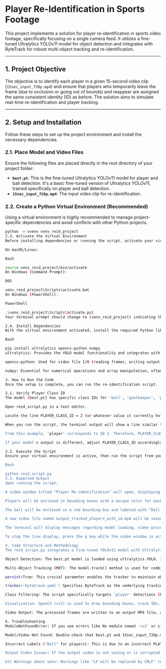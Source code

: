 

# Player Re-Identification in Sports Footage

This project implements a solution for player re-identification in sports video footage, specifically focusing on a single camera feed. It utilizes a fine-tuned Ultralytics YOLOv11 model for object detection and integrates with ByteTrack for robust multi-object tracking and re-identification.

---

## 1. Project Objective

The objective is to identify each player in a given 15-second video clip (`15sec_input_720p.mp4`) and ensure that players who temporarily leave the frame (due to occlusion or going out of bounds) and reappear are assigned the same consistent identity (ID) as before. The solution aims to simulate real-time re-identification and player tracking.

---

## 2. Setup and Installation

Follow these steps to set up the project environment and install the necessary dependencies.

### 2.1. Place Model and Video Files

Ensure the following files are placed directly in the root directory of your project folder:

* **`best.pt`**: This is the fine-tuned Ultralytics YOLOv11 model for player and ball detection. It's a basic fine-tuned version of Ultralytics YOLOv11, trained specifically on player and ball detection.
* **`15sec_input_720p.mp4`**: The input video clip for re-identification.

### 2.2. Create a Python Virtual Environment (Recommended)

Using a virtual environment is highly recommended to manage project-specific dependencies and avoid conflicts with other Python projects.

```bash
python -m vvenv venv_reid_project
2.3. Activate the Virtual Environment
Before installing dependencies or running the script, activate your virtual environment:

On macOS/Linux:

Bash

source venv_reid_project/bin/activate
On Windows (Command Prompt):

DOS

venv_reid_project\Scripts\activate.bat
On Windows (PowerShell):

PowerShell

.\venv_reid_project\Scripts\Activate.ps1
Your terminal prompt should change to (venv_reid_project) indicating the environment is active.

2.4. Install Dependencies
With the virtual environment activated, install the required Python libraries using pip:

Bash

pip install ultralytics opencv-python numpy
ultralytics: Provides the YOLO model functionality and integrates with tracking algorithms like ByteTrack.

opencv-python: Used for video file I/O (reading frames, writing output video) and drawing visualizations (bounding boxes, text).

numpy: Essential for numerical operations and array manipulation, often used internally by ultralytics and opencv.

3. How to Run the Code
Once the setup is complete, you can run the re-identification script.

3.1. Verify Player Class ID
The model (best.pt) has specific class IDs for 'ball', 'goalkeeper', 'player', and 'referee'. It's crucial to confirm the PLAYER_CLASS_ID in the reid_script.py matches the actual 'player' class ID from your model's output.

Open reid_script.py in a text editor.

Locate the line PLAYER_CLASS_ID = 2 (or whatever value it currently holds).

When you run the script, the terminal output will show a line similar to Model's detected class names: {0: 'ball', 1: 'goalkeeper', 2: 'player', 3: 'referee'}.

From this example, 'player' corresponds to ID 2. Therefore, PLAYER_CLASS_ID should be set to 2.

If your model's output is different, adjust PLAYER_CLASS_ID accordingly.

3.2. Execute the Script
Ensure your virtual environment is active, then run the script from your project's root directory:

Bash

python reid_script.py
3.3. Expected Output
Upon running the script:

A video window titled "Player Re-identification" will open, displaying the processed video frames in real-time.

Players will be enclosed in bounding boxes with a unique color for each ID and labeled with "ID: [Number] C:[Confidence]".

The ball will be enclosed in a red bounding box and labeled with "Ball C:[Confidence]".

A new video file named output_tracked_players_with_id.mp4 will be saved in your project directory.

The terminal will display messages regarding model loading, video processing progress, and completion.

To stop the live display, press the q key while the video window is active.

4. Code Structure and Methodology
The reid_script.py integrates a fine-tuned YOLOv11 model with Ultralytics' built-in tracking capabilities (specifically ByteTrack).

Object Detection: The best.pt model is loaded using ultralytics.YOLO. It is configured to run on GPU (cuda) if available, otherwise on CPU.

Multi-Object Tracking (MOT): The model.track() method is used for combined detection and tracking.

persist=True: This crucial parameter enables the tracker to maintain object identities across frames, facilitating re-identification even if players are briefly occluded or leave and re-enter the field of view.

tracker='bytetrack.yaml': Specifies ByteTrack as the underlying tracking algorithm. ByteTrack is known for its robustness in crowded scenes and handling occlusions.

Class Filtering: The script specifically targets 'player' detections (based on PLAYER_CLASS_ID) for ID assignment and unique coloring, while the 'ball' is detected but not assigned a persistent track ID for simplicity, as per the assignment's primary focus.

Visualization: OpenCV (cv2) is used to draw bounding boxes, track IDs, and confidence scores directly onto the video frames. A helper function get_color() ensures consistent, distinct colors for each player's ID.

Video Output: The processed frames are written to an output MP4 file, allowing for later review and evaluation.

5. Troubleshooting
ModuleNotFoundError: If you see errors like No module named 'cv2' or similar, ensure you have activated your virtual environment and installed all dependencies (pip install ultralytics opencv-python numpy).

Model/Video Not Found: Double-check that best.pt and 15sec_input_720p.mp4 are in the same directory as reid_script.py, or update the MODEL_PATH and VIDEO_PATH variables in the script.

Incorrect Labels ("Ball" for players): This is due to an incorrect PLAYER_CLASS_ID. Verify the Model's detected class names: output in your terminal and adjust PLAYER_CLASS_ID in your script accordingly.

Output Video Issues: If the output video is not saving or is corrupted, try changing the fourcc codec in the script (e.g., from 'mp4v' to 'XVID' or 'MJPG'). Ensure sufficient disk space.

Git Warnings about venv: Warnings like "LF will be replaced by CRLF" related to venv_reid_project/ indicate line ending conversions. Ensure your .gitignore includes venv_reid_project/ to prevent Git from tracking these files, and run git rm -r --cached venv_reid_project/ if they were accidentally added to the cache.
